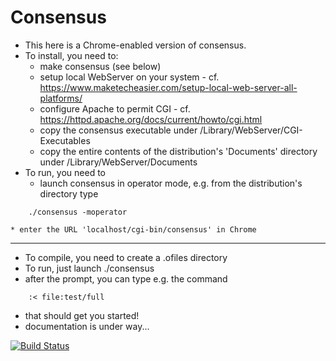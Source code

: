 # Consensus

* This here is a Chrome-enabled version of consensus.
* To install, you need to:
    * make consensus (see below)
    * setup local WebServer on your system - cf.  
       https://www.maketecheasier.com/setup-local-web-server-all-platforms/
    * configure Apache to permit CGI - cf.  
       https://httpd.apache.org/docs/current/howto/cgi.html
    * copy the consensus executable under /Library/WebServer/CGI-Executables
    * copy the entire contents of the distribution's 'Documents' directory under /Library/WebServer/Documents
* To run, you need to
    * launch consensus in operator mode, e.g. from the distribution's directory type
```
    ./consensus -moperator
```
    * enter the URL 'localhost/cgi-bin/consensus' in Chrome

----

* To compile, you need to create a .ofiles directory
* To run, just launch ./consensus
* after the prompt, you can type e.g. the command
```
    :< file:test/full
```
* that should get you started!
* documentation is under way...


[![Build Status](https://travis-ci.org/Eyescale/Consensus.svg?branch=master)](https://travis-ci.org/Eyescale/Consensus)

